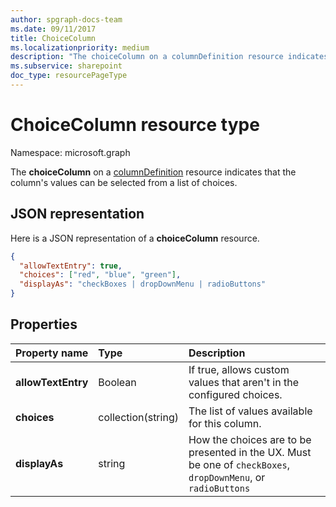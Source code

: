 ```yaml
---
author: spgraph-docs-team
ms.date: 09/11/2017
title: ChoiceColumn
ms.localizationpriority: medium
description: "The choiceColumn on a columnDefinition resource indicates that the column's values can be selected from a list of choices."
ms.subservice: sharepoint
doc_type: resourcePageType
---
```

# ChoiceColumn resource type

Namespace: microsoft.graph

The **choiceColumn** on a [columnDefinition](columndefinition.md) resource indicates that the column's values can be selected from a list of choices.

## JSON representation

Here is a JSON representation of a **choiceColumn** resource.
<!-- { "blockType": "resource", "@odata.type": "microsoft.graph.choiceColumn" } -->

```json
{
  "allowTextEntry": true,
  "choices": ["red", "blue", "green"],
  "displayAs": "checkBoxes | dropDownMenu | radioButtons"
}
```

## Properties

| Property name      | Type               | Description
|:-------------------|:-------------------|:----------------------------------------------
| **allowTextEntry** | Boolean            | If true, allows custom values that aren't in the configured choices.
| **choices**        | collection(string) | The list of values available for this column.
| **displayAs**      | string             | How the choices are to be presented in the UX. Must be one of `checkBoxes`, `dropDownMenu`, or `radioButtons`


<!-- {
  "type": "#page.annotation",
  "description": "",
  "keywords": "",
  "section": "documentation",
  "suppressions": [
    "Warning: /api-reference/v1.0/resources/choicecolumn.md:
      Found potential enums in resource example that weren't defined in a table:(checkBoxes,dropDownMenu,radioButtons) are in resource, but () are in table"
  ],
  "tocPath": "Resources/ChoiceColumn"
} -->

